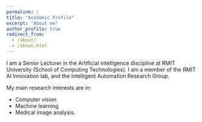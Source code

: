 ```yaml
---
permalink: /
title: "Academic Profile"
excerpt: "About me"
author_profile: true
redirect_from: 
  - /about/
  - /about.html
---
```


I am a Senior Lecturer in the Artificial intelligence discipline at RMIT University (School of Computing Technologies). I am a member of the RMIT AI Innovation lab, and the Intelligent Automation Research Group.

My main research interests are in: 

- Computer vision
- Machine learning
- Medical image analysis.



